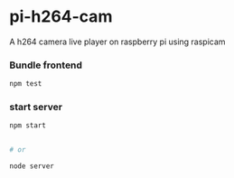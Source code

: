 # pi-h264-cam

A h264 camera live player on raspberry pi using raspicam

### Bundle frontend
```bash
npm test
```

### start server
```bash
npm start


# or

node server
```


